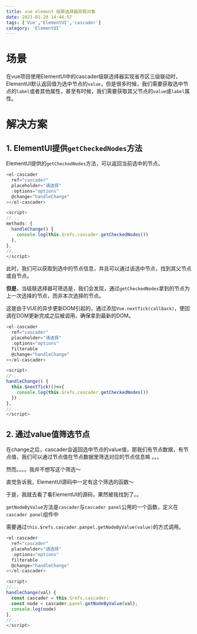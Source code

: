 ```yaml
---
title: vue element 级联选择器获取对象
date: 2021-01-20 14:44:57
tags: ['Vue','ElementUI','cascader']
category: 'ElementUI'
---
```


# 场景

在vue项目使用ElementUI中的cascader级联选择器实现省市区三级联动时，ElementUI默认返回值为选中节点的`value`，但是很多时候，我们需要获取选中节点的`label`或者其他属性，甚至有时候，我们需要获取其父节点的`value`或`label`属性。

# 解决方案

## 1. ElementUI提供`getCheckedNodes`方法

ElementUI提供的`getCheckedNodes`方法，可以返回当前选中的节点。

```js
<el-cascader
  ref="cascader"
  placeholder="请选择"
  :options="options"
  @change="handleChange"
></el-cascader>

<script>
//...
methods: {
  handleChange() {
    console.log(this.$refs.cascader.getCheckedNodes())
  },
},
//...
</script>
```

此时，我们可以获取到选中的节点信息，并且可以通过该选中节点，找到其父节点或自节点。

**但是**，当级联选择器可筛选是，我们会发现，通过`getCheckedNodes`拿到的节点为上一次选择的节点，而非本次选择的节点。

这是由于VUE的异步更新DOM引起的，通过添加`Vue.nextTick(callback)`，使回调在DOM更新完成之后被调用，确保拿到最新的DOM。

```js
<el-cascader
  ref="cascader"
  placeholder="请选择"
  :options="options"
  filterable
  @change="handleChange"
></el-cascader>

<script>
//...
handleChange() {
  this.$nextTick(()=>{
    console.log(this.$refs.cascader.getCheckedNodes())
  })
},
//...
</script>
```

## 2. 通过value值筛选节点

在change之后，cascader会返回选中节点的value值，那我们有节点数据，有节点值，我们可以通过节点值在节点数据里筛选对应的节点信息嘛 。。。

然而。。。。我并不想写这个筛选～

直觉告诉我，ElementUI源码中一定有这个筛选的函数～

于是，我就去看了看ElementUI的源码，果然被我找到了。。

`getNodeByValue`方法是`cascader`与`cascader panel`公用的一个函数，定义在`cascader panel`组件中

需要通过`this.$refs.cascader.panpel.getNodeByValue(value)`的方式调用。

```js
<el-cascader
  ref="cascader"
  placeholder="请选择"
  :options="options"
  filterable
  @change="handleChange"
></el-cascader>

<script>
//...
handleChange(val) {
  const cascader = this.$refs.cascader;
  const node = cascader.panel.getNodeByValue(val);
  console.log(node)
},
//...
</script>
```

